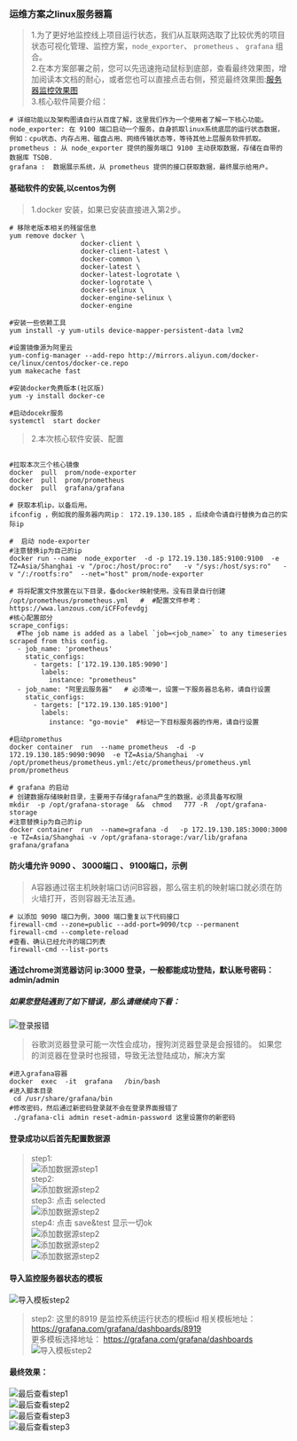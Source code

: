 ### 运维方案之linux服务器篇    
> 1.为了更好地监控线上项目运行状态，我们从互联网选取了比较优秀的项目状态可视化管理、监控方案，`node_exporter`、 `prometheus` 、 `grafana` 组合。  
> 2.在本方案部署之前，您可以先迅速拖动鼠标到底部，查看最终效果图，增加阅读本文档的耐心，或者您也可以直接点击右侧，预览最终效果图:[服务器监控效果图](https://grafana.com/grafana/dashboards/8919)  
> 3.核心软件简要介绍：
```code  
# 详细功能以及架构图请自行从百度了解，这里我们作为一个使用者了解一下核心功能。    
node_exporter: 在 9100 端口启动一个服务，自身抓取linux系统底层的运行状态数据，例如：cpu状态、内存占用、磁盘占用、网络传输状态等，等待其他上层服务软件抓取。
prometheus : 从 node_exporter 提供的服务端口 9100 主动获取数据，存储在自带的数据库 TSDB. 
grafana :  数据展示系统，从 prometheus 提供的接口获取数据，最终展示给用户。
```

#### 基础软件的安装,以centos为例    
> 1.docker 安装，如果已安装直接进入第2步。 
```code  
# 移除老版本相关的残留信息
yum remove docker \
                  docker-client \
                  docker-client-latest \
                  docker-common \
                  docker-latest \
                  docker-latest-logrotate \
                  docker-logrotate \
                  docker-selinux \
                  docker-engine-selinux \
                  docker-engine

#安装一些依赖工具
yum install -y yum-utils device-mapper-persistent-data lvm2

#设置镜像源为阿里云
yum-config-manager --add-repo http://mirrors.aliyun.com/docker-ce/linux/centos/docker-ce.repo
yum makecache fast

#安装docker免费版本(社区版)
yum -y install docker-ce

#启动docekr服务
systemctl  start docker

```
> 2.本次核心软件安装、配置   
```code  

#拉取本次三个核心镜像
docker  pull  prom/node-exporter
docker  pull  prom/prometheus
docker  pull  grafana/grafana

# 获取本机ip，以备后用。
ifconfig ，例如我的服务器内网ip： 172.19.130.185 ，后续命令请自行替换为自己的实际ip 

#  启动 node-exporter 
#注意替换ip为自己的ip 
docker run --name  node_exporter  -d -p 172.19.130.185:9100:9100  -e TZ=Asia/Shanghai -v "/proc:/host/proc:ro"   -v "/sys:/host/sys:ro"   -v "/:/rootfs:ro"  --net="host" prom/node-exporter

# 将将配置文件放置在以下目录，备docker映射使用。没有目录自行创建
/opt/prometheus/prometheus.yml   #  #配置文件参考：https://wwa.lanzous.com/iCFFofevdgj
#核心配置部分
scrape_configs:
  #The job name is added as a label `job=<job_name>` to any timeseries scraped from this config.
  - job_name: 'prometheus'
    static_configs:
      - targets: ['172.19.130.185:9090']
        labels:
          instance: "prometheus"
  - job_name: "阿里云服务器"   # 必须唯一，设置一下服务器总名称，请自行设置
    static_configs:
      - targets: ["172.19.130.185:9100"]
        labels:
          instance: "go-movie"  #标记一下目标服务器的作用，请自行设置

#启动promethus
docker container  run  --name prometheus  -d -p    172.19.130.185:9090:9090  -e TZ=Asia/Shanghai  -v  /opt/prometheus/prometheus.yml:/etc/prometheus/prometheus.yml  prom/prometheus

# grafana 的启动 
# 创建数据存储映射目录，主要用于存储grafana产生的数据，必须具备写权限
mkdir  -p /opt/grafana-storage  &&  chmod   777 -R  /opt/grafana-storage
#注意替换ip为自己的ip 
docker container  run  --name=grafana -d   -p 172.19.130.185:3000:3000   -e TZ=Asia/Shanghai -v /opt/grafana-storage:/var/lib/grafana grafana/grafana
```

#### 防火墙允许 9090 、 3000端口 、 9100端口，示例 
> A容器通过宿主机映射端口访问B容器，那么宿主机的映射端口就必须在防火墙打开，否则容器无法互通。
```code  
# 以添加 9090 端口为例，3000 端口重复以下代码接口
firewall-cmd --zone=public --add-port=9090/tcp --permanent
firewall-cmd --complete-reload
#查看、确认已经允许的端口列表
firewall-cmd --list-ports   
```

#### 通过chrome浏览器访问 ip:3000  登录，一般都能成功登陆，默认账号密码：admin/admin

##### 如果您登陆遇到了如下错误，那么请继续向下看：
![登录报错](https://www.ginskeleton.com/images/login_err.jpg)    
> 谷歌浏览器登录可能一次性会成功，搜狗浏览器登录是会报错的。
> 如果您的浏览器在登录时也报错，导致无法登陆成功，解决方案
```code   
#进入grafana容器
docker  exec  -it  grafana   /bin/bash
#进入脚本目录
 cd /usr/share/grafana/bin
#修改密码，然后通过新密码登录就不会在登录界面报错了
 ./grafana-cli admin reset-admin-password 这里设置你的新密码
```

#### 登录成功以后首先配置数据源
> step1:    
![添加数据源step1](https://www.ginskeleton.com/images/add_source1.png)     
> step2:    
![添加数据源step2](https://www.ginskeleton.com/images/add_source2.jpg)     
> step3: 点击 selected     
![添加数据源step2](https://www.ginskeleton.com/images/add_source3.jpg)     
> step4: 点击  save&test 显示一切ok    
![添加数据源step2](https://www.ginskeleton.com/images/add_source4.jpg)      
![添加数据源step2](https://www.ginskeleton.com/images/grafana-prometheus.png)      
![添加数据源step2](https://www.ginskeleton.com/images/add_source5.jpg)   

#### 导入监控服务器状态的模板     
![导入模板step2](https://www.ginskeleton.com/images/import1.jpg)  
> step2: 这里的8919 是监控系统运行状态的模板id
> 相关模板地址： https://grafana.com/grafana/dashboards/8919    
> 更多模板选择地址： https://grafana.com/grafana/dashboards   
![导入模板step2](https://www.ginskeleton.com/images/import2.jpg)  

#### 最终效果：
![最后查看step1](https://www.ginskeleton.com/images/finnal1.jpg)  
![最后查看step2](https://www.ginskeleton.com/images/finnal2.jpg)  
![最后查看step3](https://www.ginskeleton.com/images/linux1.png)  
![最后查看step3](https://www.ginskeleton.com/images/linux2.png)  

